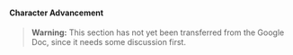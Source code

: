#### Character Advancement

> **Warning:**
> This section has not yet been transferred from the Google Doc, since it needs some discussion first.
